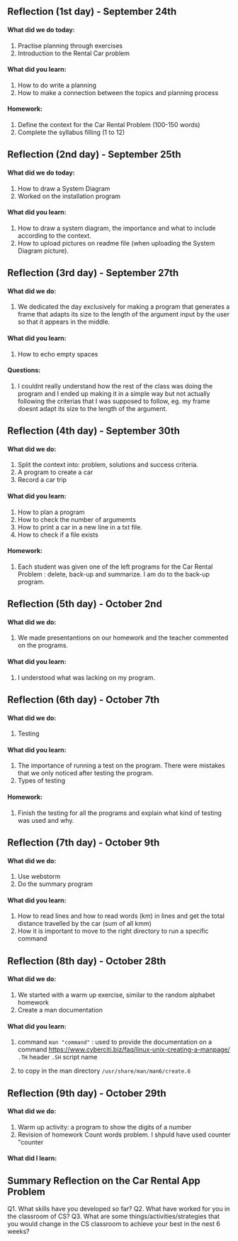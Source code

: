 Reflection (1st day) - September 24th 
-------------------------------------
#### What did we do today: 
1. Practise planning through exercises 
1. Introduction to the Rental Car problem 

#### What did you learn:
1. How to do write a planning 
1. How to make a connection between the topics and planning process

#### Homework:
1. Define the context for the Car Rental Problem (100-150 words)
1. Complete the syllabus filling (1 to 12)


Reflection (2nd day) - September 25th 
--------------------------------------
#### What did we do today:
1. How to draw a System Diagram
1. Worked on the installation program

#### What did you learn:
1. How to draw a system diagram, the importance and what to include according to the context.
1. How to upload pictures on readme file (when uploading the System Diagram picture).


Reflection (3rd day) - September 27th 
-------------------------------------
#### What did we do:
1. We dedicated the day exclusively for making a program that generates a frame that adapts its size to the length of the
argument input by the user so that it appears in the middle. 

#### What did you learn: 
1. How to echo empty spaces 

#### Questions: 
1. I couldnt really understand how the rest of the class was doing the program and I ended up making it in a simple way but not actually following the criterias that I was supposed to follow, eg. my frame doesnt adapt its size to the length of the argument. 


Reflection (4th day) - September 30th
---------------------------
#### What did we do:
1. Split the context into: problem, solutions and success criteria.
1. A program to create a car
1. Record a car trip 

#### What did you learn:
1. How to plan a program
1. How to check the number of argumemts
1. How to print a car in a new line in a txt file.
1. How to check if a file exists

#### Homework:
1. Each student was given one of the left programs for the Car Rental Problem : delete, back-up and summarize. I am do to the back-up program.


Reflection (5th day) - October 2nd
--------------------------
#### What did we do:
1. We made presentantions on our homework and the teacher commented on the programs. 

#### What did you learn:
1. I understood what was lacking on my program. 

Reflection (6th day) - October 7th
---------------------------
#### What did we do:
1. Testing

#### What did you learn:
1. The importance of running a test on the program. There were mistakes that we only noticed after testing the program.
1. Types of testing

#### Homework: 
1. Finish the testing for all the programs and explain what kind of testing was used and why.


Reflection (7th day) - October 9th 
----------------------------------
#### What did we do:
1. Use webstorm
1. Do the summary program

#### What did you learn: 
1. How to read lines and how to read words (km) in lines and get the total distance travelled by the car (sum of all kmm) 
1. How it is important to move to the right directory to run a specific command


Reflection (8th day) - October 28th
---------------------------------------
#### What did we do:
1. We started with a warm up exercise, similar to the random alphabet homework
1. Create a man documentation
#### What did you learn:
1. command ``` man "command" ``` : used to provide the documentation on a command
https://www.cyberciti.biz/faq/linux-unix-creating-a-manpage/
``` .TH ``` header 
``` .SH ``` script name

1. to copy in the man directory
```/usr/share/man/man6/create.6 ```


Reflection (9th day) - October 29th
----------------------------------------
#### What did we do:
1. Warm up activity: a program to show the digits of a number
1. Revision of homework Count words problem. I shpuld have used counter "counter
#### What did I learn:


Summary Reflection on the Car Rental App Problem
-------------------------------------------------
Q1. What skills have you developed so far?
Q2. What have worked for you in the classroom of CS?
Q3. What are some things/activities/strategies that you would change in the CS classroom to achieve your best in the nest 6 weeks?

